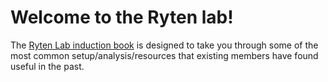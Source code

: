 # Welcome to the Ryten lab!
The [Ryten Lab induction book](https://rytenlab.github.io/ryten_induction/) is designed to take you through some of the most common setup/analysis/resources that existing members have found useful in the past. 

